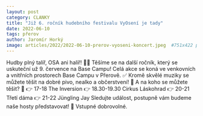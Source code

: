 ```yaml
---
layout: post
category: CLANKY
title: "Již 6. ročník hudebního festivalu VyOsení je tady"
date: 2022-06-10
tags: přerov
author: Jaromír Horký
image: articles/2022/2022-06-10-prerov-vyoseni-koncert.jpeg  #751x422 pixelu
---
```


Hudby plný talíř, OSA ani halíř! 🏴‍☠️
Těšíme se na další ročník, který se uskuteční už 9. července na Base Campu!
Celá akce se koná ve venkovních a vnitřních prostorech Base Campu v Přerově. ✅
Kromě skvělé muziky se můžete těšit na dobré pivo, nealko a občerstvení! 🍻
A na koho se můžete těšit? 🤩
👉 17-18 The Inversion
👉 18.30-19.30 Cirkus Láskohrad
👉 20-21 Třetí dáma
👉 21-22 Jüngling Jay
Sledujte událost, postupně vám budeme naše hosty představovat! 👏
Vstupné dobrovolné. 
